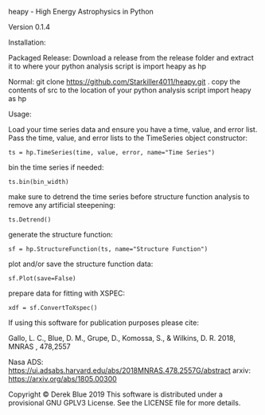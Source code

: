 heapy - High Energy Astrophysics in Python

Version 0.1.4

Installation:

Packaged Release:
Download a release from the release folder and extract it to where your python analysis script is
import heapy as hp

Normal:
    git clone https://github.com/Starkiller4011/heapy.git .
copy the contents of src to the location of your python analysis script
import heapy as hp

Usage:

Load your time series data and ensure you have a time, value, and error list. Pass the time, value, and error lists to the TimeSeries object constructor:

    ts = hp.TimeSeries(time, value, error, name="Time Series")

bin the time series if needed:

    ts.bin(bin_width)

make sure to detrend the time series before structure function analysis to remove any artificial steepening:

    ts.Detrend()

generate the structure function:

    sf = hp.StructureFunction(ts, name="Structure Function")

plot and/or save the structure function data:

    sf.Plot(save=False)

prepare data for fitting with XSPEC:

    xdf = sf.ConvertToXspec()


If using this software for publication purposes please cite:

Gallo, L. C., Blue, D. M., Grupe, D., Komossa, S., & Wilkins, D. R. 2018, MNRAS , 478,2557

Nasa ADS: https://ui.adsabs.harvard.edu/abs/2018MNRAS.478.2557G/abstract
arxiv: https://arxiv.org/abs/1805.00300

Copyright © Derek Blue 2019
This software is distributed under a provisional GNU GPLV3 License. See the LICENSE file
for more details.